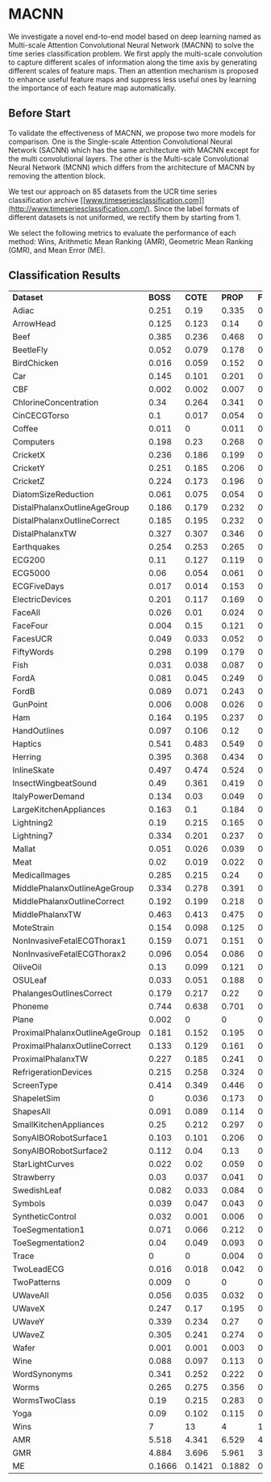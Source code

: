# MACNN
We investigate a novel end-to-end model based on deep learning named as Multi-scale Attention Convolutional Neural Network (MACNN) to solve the time series classification problem. We first apply the multi-scale convolution to capture different scales of information along the time axis by generating different scales of feature maps. Then an attention mechanism is proposed to enhance useful feature maps and suppress less useful ones by learning the importance of each feature map automatically.

## Before Start
To validate the effectiveness of MACNN, we propose two more models for comparison. One is the Single-scale Attention Convolutional Neural Network (SACNN) which has the same architecture with MACNN except for the multi convolutional layers. The other is the Multi-scale Convolutional Neural Network (MCNN) which differs from the architecture of MACNN by removing the attention block.

We test our approach on 85 datasets from the UCR time series classification archive [[www.timeseriesclassification.com]](http://www.timeseriesclassification.com/). Since the label formats of different datasets is not uniformed, we rectify them by starting from 1.

We select the following metrics to evaluate the performance of each method: Wins, Arithmetic Mean Ranking (AMR), Geometric Mean Ranking (GMR), and Mean Error (ME).

## Classification Results
|                                |       |        |       |       |         |          |         |       | 
|--------------------------------|-------|--------|-------|-------|---------|----------|---------|-------|  
|**Dataset**   | **BOSS**    | **COTE**   | **PROP** | **FCN**  | **ResNet**  | **SACNN** | **MCNN** | **MACNN**|
|Adiac|	0.251|	0.19|	0.335|	0.143|	0.174|	0.174|	0.151|	0.151|
|ArrowHead|	0.125|	0.123|	0.14|	0.12|	0.183|	0.137	|0.109|	0.109|
|Beef|	0.385|	0.236|	0.468|	0.25|	0.233|	0.067|	0.067|	0.067|
|BeetleFly|	0.052	|0.079|	0.178	|0.05|	0.2|	0|	0	|0|
|BirdChicken|	0.016|	0.059|	0.152|	0.05|	0.1|	0|	0|	0|
|Car|	0.145|	0.101|	0.201|  0.083|	0.067|	0.1|	0.083|	0.067|
|CBF| 0.002|	0.002|  0.007|	0|	0.006|	0.004|	0|	0|
|ChlorineConcentration|	0.34|	0.264	|0.341|	0.157|	0.172|	0.144	|0.107	|0.107|
|CinCECGTorso	|0.1	|0.017|	0.054	|0.187|	0.229	|0.158	|0.146|	0.101|
|Coffee|  0.011|	0	|0.011|	0	|0|	0	|0|	0|
|Computers|	0.198	|0.23|	0.268|	0.152|	0.176|	0.167|	0.176|	0.156|
|CricketX|	0.236|	0.186	|0.199|	0.185|	0.179	|0.228	|0.136|	0.133|
|CricketY|  0.251|	0.185	|0.206|	0.208|	0.195	|0.203|	0.133	|0.123|
|CricketZ|	0.224	|0.173|	0.196|	0.187|	0.187|	0.2|	0.121	|0.118|
|DiatomSizeReduction|	0.061	|0.075|	0.054|	0.07|	0.069	|0.016|	0.016	|0.016|
|DistalPhalanxOutlineAgeGroup|	0.186|	0.179|	0.232|	0.165|	0.202|	0.237	|0.216|	0.216|
|DistalPhalanxOutlineCorrect|	0.185	|0.195|	0.232|	0.188|	0.18|	0.174	|0.214|	0.21|
|DistalPhalanxTW|	0.327|	0.307|	0.346|	0.21|	0.26	|0.295|	0.281	|0.28|
|Earthquakes|	0.254|	0.253	|0.265|	0.199|	0.214|	0.23|	0.23|	0.223|
|ECG200	|0.11|	0.127|	0.119|	0.1|	0.13|	0.09	|0.06|	0.06|
|ECG5000	|0.06	|0.054|	0.061|	0.059|	0.069|	0.056|	0.051|	0.051|
|ECGFiveDays|	0.017|	0.014	|0.153|	0.015	|0.045	|0.118|	0	|0|
|ElectricDevices|	0.201|	0.117	|0.169	|0.277	|0.272|	0.293|	0.32|	0.262|
|FaceAll|	0.026	|0.01	|0.024|	0.071|	0.166|	0.036|	0.078|	0.072|
|FaceFour|	0.004|	0.15	|0.121|	0.068|	0.068	|0.068|	0.034|	0.023|
|FacesUCR	|0.049|	0.033|	0.052|	0.052|	0.042	|0.041|	0.017|	0.016|
|FiftyWords|	0.298|	0.199	|0.179|	0.321|	0.273|	0.244|	0.136	|0.123|
|Fish|	0.031|	0.038|	0.087	|0.029|	0.011	|0.017|	0.006|	0.006|
|FordA|	0.081	|0.045|	0.249|	0.094|	0.072|	0.06	|0.04	|0.04|
|FordB|	0.089|	0.071|	0.243	|0.117|	0.1|	0.179|	0.136|	0.122|
|GunPoint|	0.006	|0.008|	0.026|	0	|0.007|	0|	0|	0|
|Ham|	0.164	|0.195|	0.237|	0.238|	0.219	|0.257	|0.171|	0.171|
|HandOutlines|	0.097|	0.106	|0.12	|0.224|	0.139|	0.065|	0.049|	0.049|
|Haptics|	0.541	|0.483|	0.549	|0.449	|0.494|	0.523|	0.442|	0.438|
|Herring|	0.395|	0.368	|0.434|	0.297|	0.406	|0.266|	0.313|	0.297|
|InlineSkate|	0.497|	0.474|	0.524	|0.589|	0.635|	0.515|	0.504|	0.5|
|InsectWingbeatSound|	0.49|	0.361|	0.419|	0.598|	0.469	|0.526|	0.347	|0.347|
|ItalyPowerDemand|	0.134	|0.03|	0.049|	0.03|	0.04	|0.028	|0.028|	0.028|
|LargeKitchenAppliances|	0.163|	0.1|	0.184|	0.104|	0.107|	0.083|	0.077|0.075|
|Lightning2	|0.19	|0.215|	0.165	|0.197|	0.246|	0.213|	0.164|	0.164|
|Lightning7|	0.334|	0.201|	0.237|	0.137	|0.164|	0.164|	0.137|	0.123|
|Mallat|	0.051	|0.026|	0.039	|0.02|	0.021|	0.025|	0.018|	0.016|
|Meat	|0.02|	0.019|	0.022|	0.033|	0|	0.017	|0.017|	0|
|MedicalImages|	0.285|	0.215|	0.24|	0.208	|0.228|	0.22|	0.221|	0.203|
|MiddlePhalanxOutlineAgeGroup|	0.334|	0.278|	0.391	|0.232|	0.24	|0.39	|0.383	|0.367|
|MiddlePhalanxOutlineCorrect|	0.192|	0.199|	0.218|	0.205|	0.207|	0.155|	0.165|	0.155|
|MiddlePhalanxTW	|0.463|	0.413|	0.475|	0.388	|0.393	|0.409|	0.435	|0.396|
|MoteStrain	|0.154	|0.098|	0.125|	0.05|	0.105	|0.082|	0.082|	0.082|
|NonInvasiveFetalECGThorax1	|0.159	|0.071|	0.151	|0.039|	0.052|	0.051|	0.043|	0.043|
|NonInvasiveFetalECGThorax2	|0.096|	0.054	|0.086	|0.045|	0.049	|0.047|	0.038|	0.038|
|OliveOil|	0.13|	0.099	|0.121|	0.167	|0.133	|0.133|	0.099	|0.099|
|OSULeaf|	0.033	|0.051|	0.188|	0.012|	0.021|	0.017|	0.017|	0.012|
|PhalangesOutlinesCorrect	|0.179	|0.217|	0.22|	0.174|	0.175|	0.146|	0.163	|0.162|
|Phoneme	|0.744|	0.638	|0.701|	0.655|	0.676|	0.653	|0.669|	0.651|
|Plane|	0.002	|0	|0	|0|	0	|0	|0|	0|
|ProximalPhalanxOutlineAgeGroup	|0.181|	0.152|	0.195	|0.151|	0.151	|0.127|	0.132	|0.127|
|ProximalPhalanxOutlineCorrect	|0.133	|0.129|	0.161|	0.1	|0.082|	0.069	|0.065|	0.065|
|ProximalPhalanxTW	|0.227	|0.185|	0.241	|0.19|	0.193|	0.2|	0.2	|0.19|
|RefrigerationDevices|	0.215|	0.258	|0.324|	0.467|	0.472|	0.395|	0.4|	0.387|
|ScreenType|	0.414	|0.349	|0.446|	0.333	|0.293|	0.355	|0.368|	0.336|
|ShapeletSim	|0|	0.036	|0.173	|0.133|	0	|0.011	|0	|0|
|ShapesAll|	0.091	|0.089	|0.114	|0.102	|0.088|	0.083|	0.063|	0.057|
|SmallKitchenAppliances	|0.25|	0.212|	0.297	|0.197|	0.203	|0.192|	0.184|	0.179|
|SonyAIBORobotSurface1|	0.103	|0.101| 0.206	|0.032|	0.015	|0.017|	0.013|	0.013|
|SonyAIBORobotSurface2|	0.112	|0.04	|0.13|	0.038|	0.038|	0.012|	0.032|	0.032|
|StarLightCurves|	0.022	|0.02	|0.059|	0.033	|0.025|	0.022	|0.02|	0.02|
|Strawberry	|0.03	|0.037	|0.041	|0.031|	0.042	|0.019|	0.022	|0.019|
|SwedishLeaf|	0.082	|0.033	|0.084	|0.034|	0.042|	0.024	|0.024	|0.024|
|Symbols	|0.039	|0.047	|0.043|	0.038|	0.128|	0.014|	0.012|	0.009|
|SyntheticControl	|0.032|	0.001	|0.006	|0.01	|0	|0|	0	|0|
|ToeSegmentation1	|0.071	|0.066|	0.212|	0.031|	0.035|	0.009	|0.026|	0.026|
|ToeSegmentation2	|0.04	|0.049|	0.093	|0.085|	0.138|	0.046	|0.054|	0.046|
|Trace	|0	|0|	0.004	|0	|0	|0	|0	|0|
|TwoLeadECG|	0.016|	0.018	|0.042|	0	|0	|0.001|	0	|0|
|TwoPatterns	|0.009	|0|	0	|0.103|	0	|0.016|	0	|0|
|UWaveAll|	0.056	|0.035	|0.032	|0.174|	0.132|	0.125|	0.053|	0.038|
|UWaveX	|0.247	|0.17	|0.195	|0.246|	0.213|	0.2|	0.159	|0.153|
|UWaveY	|0.339	|0.234|	0.27	|0.275|	0.332|	0.295|	0.223|	0.211|
|UWaveZ	|0.305|	0.241|	0.274	|0.271|	0.245|	0.235|	0.209|	0.205|
|Wafer|	0.001	|0.001|	0.003|	0.003|	0.003|	0	|0	|0|
|Wine|	0.088|	0.097|	0.113	|0.111|	0.204|	0.111|	0.13|	0.111|
|WordSynonyms|	0.341	|0.252|	0.222	|0.42|	0.368|	0.389	|0.238|	0.226|
|Worms	|0.265	|0.275	|0.356	|0.331	|0.381	|0.104|	0.13	|0.117|
|WormsTwoClass|	0.19	|0.215|	0.283	|0.271	|0.265|	0.117|	0.169	|0.104|
|Yoga|	0.09	|0.102	|0.115	|0.155|	0.142|	0.1	|0.08	|0.079|
|Wins|	7	|13|	4|	16|	10	|21	|31|	55|
|AMR	|5.518	|4.341|	6.529|	4.459|	4.965|	3.765	|2.6	|1.706|
|GMR	|4.884|	3.696	|5.961|	3.64	|4.258	|3.056|	2.078|	1.434|
|ME|	0.1666	|0.1421	|0.1882|	0.156	|0.1615|	0.1413|	0.1253|	0.1181|


